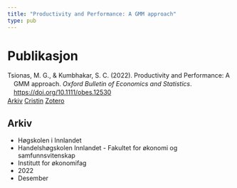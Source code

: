 ```yaml
---
title: "Productivity and Performance: A GMM approach"
type: pub
---
```

<h1>Publikasjon</h1>
<article id="csl-bib-container-FMLKWC6F" class="csl-bib-container">
  <div class="csl-bib-body" style="line-height: 1.35; padding-left: 1em; text-indent:-1em;">
  <div class="csl-entry">Tsionas, M. G., &amp; Kumbhakar, S. C. (2022). Productivity and Performance: A GMM approach. <i>Oxford Bulletin of Economics and Statistics</i>. <a href="https://doi.org/10.1111/obes.12530">https://doi.org/10.1111/obes.12530</a></div>
</div>
  <div class="csl-bib-buttons">
    <a href="#taxonomy-article-FMLKWC6F" class="csl-bib-button">Arkiv</a>
    <a href="https://app.cristin.no/results/show.jsf?id=2094412" alt="Cristin URL" class="csl-bib-button">Cristin</a>
    <a href="http://zotero.org/groups/5022929/items/FMLKWC6F" alt="Zotero URL" class="csl-bib-button">Zotero</a>
  </div>
  <div id="csl-bib-meta-container-FMLKWC6F"></div>
</article>
<div id="csl-bib-meta-FMLKWC6F" class="csl-bib-meta">
  <article id="taxonomy-article-FMLKWC6F" class="taxonomy-article">
    <h1>Arkiv</h1>
    <ul>
      <li>Høgskolen i Innlandet</li>
      <li>Handelshøgskolen Innlandet - Fakultet for økonomi og samfunnsvitenskap</li>
      <li>Institutt for økonomifag</li>
      <li>2022</li>
      <li>Desember</li>
    </ul>
  </article>
</div>
